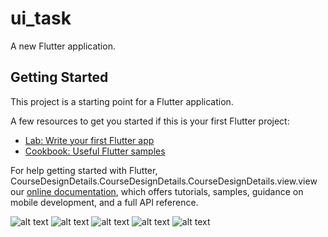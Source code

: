 # ui_task

A new Flutter application.

## Getting Started

This project is a starting point for a Flutter application.

A few resources to get you started if this is your first Flutter project:

- [Lab: Write your first Flutter app](https://flutter.dev/docs/get-started/codelab)
- [Cookbook: Useful Flutter samples](https://flutter.dev/docs/cookbook)

For help getting started with Flutter, CourseDesignDetails.CourseDesignDetails.CourseDesignDetails.view.view our
[online documentation](https://flutter.dev/docs), which offers tutorials,
samples, guidance on mobile development, and a full API reference.

![alt text](https://github.com/mohamedsamirmohamedsalem/ui_task/blob/main/Screen%20Shot%202020-10-27%20at%2012.15.27%20PM.png)
![alt text](https://github.com/mohamedsamirmohamedsalem/ui_task/blob/main/Screen%20Shot%202020-10-27%20at%2012.16.10%20PM.png)
![alt text](https://github.com/mohamedsamirmohamedsalem/ui_task/blob/main/Screen%20Shot%202020-10-27%20at%2012.16.24%20PM.png)
![alt text](https://github.com/mohamedsamirmohamedsalem/ui_task/blob/main/Screen%20Shot%202020-10-27%20at%2012.16.44%20PM.png)
![alt text](https://github.com/mohamedsamirmohamedsalem/ui_task/blob/main/Screen%20Shot%202020-10-27%20at%2012.17.05%20PM.png)
